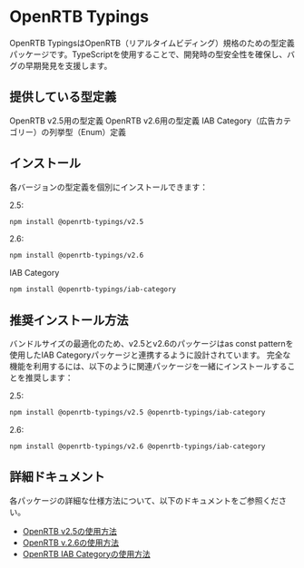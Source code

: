 # OpenRTB Typings

OpenRTB TypingsはOpenRTB（リアルタイムビディング）規格のための型定義パッケージです。TypeScriptを使用することで、開発時の型安全性を確保し、バグの早期発見を支援します。

## 提供している型定義

OpenRTB v2.5用の型定義
OpenRTB v2.6用の型定義
IAB Category（広告カテゴリー）の列挙型（Enum）定義

## インストール

各バージョンの型定義を個別にインストールできます：

2.5:
```bash
npm install @openrtb-typings/v2.5
```

2.6:
```bash
npm install @openrtb-typings/v2.6
```

IAB Category
```bash
npm install @openrtb-typings/iab-category
```

## 推奨インストール方法

バンドルサイズの最適化のため、v2.5とv2.6のパッケージはas const patternを使用したIAB Categoryパッケージと連携するように設計されています。
完全な機能を利用するには、以下のように関連パッケージを一緒にインストールすることを推奨します：

2.5:
```bash
npm install @openrtb-typings/v2.5 @openrtb-typings/iab-category
```

2.6:
```bash
npm install @openrtb-typings/v2.6 @openrtb-typings/iab-category
```

## 詳細ドキュメント

各パッケージの詳細な仕様方法について、以下のドキュメントをご参照ください。

- [OpenRTB v2.5の使用方法](./packages/v2.5/README.md)
- [OpenRTB v.2.6の使用方法](./packages/v2.6)
- [OpenRTB IAB Categoryの使用方法](./packages/iab-category)
